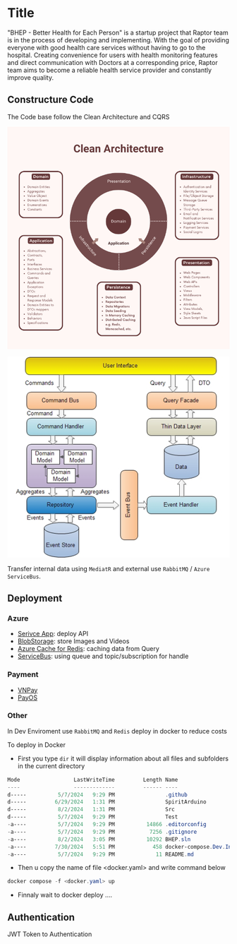 
# Title

"BHEP - Better Health for Each Person" is a startup project that Raptor team is in the process of developing and implementing. With the goal of providing everyone with good health care services without having to go to the hospital. Creating convenience for users with health monitoring features and direct communication with Doctors at a corresponding price, Raptor team aims to become a reliable health service provider and constantly improve quality.

## Constructure Code

The Code base follow the Clean Architecture and CQRS

![Clean-Architecture](Image/Clean-Architecture.png)

![CQRS](Image/CQRS.jpg)

Transfer internal data using `MediatR` and external use `RabbitMQ` / `Azure ServiceBus`.

## Deployment

### Azure
- [Serivce App](https://learn.microsoft.com/en-us/azure/app-service): deploy API 
- [BlobStorage](https://learn.microsoft.com/en-us/azure/storage/blobs/storage-blobs-overview): store Images and Videos
- [Azure Cache for Redis](https://learn.microsoft.com/en-us/azure/azure-cache-for-redis): caching data from Query
- [ServiceBus](https://learn.microsoft.com/en-us/azure/service-bus-messaging): using queue and topic/subscription for handle 

### Payment 
- [VNPay](https://sandbox.vnpayment.vn/apis/docs/gioi-thieu)
- [PayOS](https://payos.vn/docs/api)

### Other

In Dev Enviroment use `RabbitMQ` and `Redis` deploy in docker to reduce costs

To deploy in Docker

- First you type `dir` it will display information about all files and subfolders in the current directory

```powershell
Mode                 LastWriteTime         Length Name                                                                                                                                                                                    
----                 -------------         ------ ----                                                                                                                                                                                    
d-----          5/7/2024   9:29 PM                .github                                                                                                                                                                                 
d-----         6/29/2024   1:31 PM                SpiritArduino                                                                                                                                                                           
d-----          8/2/2024   1:31 PM                Src                                                                                                                                                                                     
d-----          5/7/2024   9:29 PM                Test                                                                                                                                                                                    
-a----          5/7/2024   9:29 PM          14866 .editorconfig                                                                                                                                                                           
-a----          5/7/2024   9:29 PM           7256 .gitignore                                                                                                                                                                              
-a----          8/2/2024   3:05 PM          10292 BHEP.sln                                                                                                                                                                                
-a----         7/30/2024   5:51 PM            458 docker-compose.Dev.Infrastructure.yaml                                                                                                                                                  
-a----          5/7/2024   9:29 PM             11 README.md                                                                                                                                                                               

```
- Then u copy the name of file <docker.yaml> and write command below

````powershell
docker compose -f <docker.yaml> up
````

- Finnaly wait to docker deploy ....

## Authentication

JWT Token to Authentication
